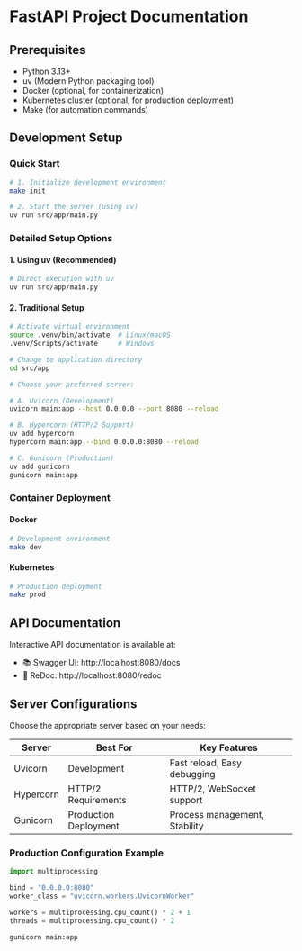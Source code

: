 # FastAPI Project Documentation

## Prerequisites

- Python 3.13+
- uv (Modern Python packaging tool)
- Docker (optional, for containerization)
- Kubernetes cluster (optional, for production deployment)
- Make (for automation commands)

## Development Setup

### Quick Start

```bash
# 1. Initialize development environment
make init

# 2. Start the server (using uv)
uv run src/app/main.py
```

### Detailed Setup Options

#### 1. Using uv (Recommended)

```bash
# Direct execution with uv
uv run src/app/main.py
```

#### 2. Traditional Setup

```bash
# Activate virtual environment
source .venv/bin/activate  # Linux/macOS
.venv/Scripts/activate     # Windows

# Change to application directory
cd src/app

# Choose your preferred server:

# A. Uvicorn (Development)
uvicorn main:app --host 0.0.0.0 --port 8080 --reload

# B. Hypercorn (HTTP/2 Support)
uv add hypercorn
hypercorn main:app --bind 0.0.0.0:8080 --reload

# C. Gunicorn (Production)
uv add gunicorn
gunicorn main:app
```

### Container Deployment

#### Docker

```bash
# Development environment
make dev

```

#### Kubernetes

```bash
# Production deployment
make prod

```

## API Documentation

Interactive API documentation is available at:

- 📚 Swagger UI: http://localhost:8080/docs
- 📖 ReDoc: http://localhost:8080/redoc

## Server Configurations

Choose the appropriate server based on your needs:

| Server    | Best For              | Key Features                  |
|-----------|-----------------------|-------------------------------|
| Uvicorn   | Development           | Fast reload, Easy debugging   |
| Hypercorn | HTTP/2 Requirements   | HTTP/2, WebSocket support     |
| Gunicorn  | Production Deployment | Process management, Stability |

### Production Configuration Example

```python title="gunicorn.conf.py"
import multiprocessing

bind = "0.0.0.0:8080"
worker_class = "uvicorn.workers.UvicornWorker"

workers = multiprocessing.cpu_count() * 2 + 1
threads = multiprocessing.cpu_count() * 2

```

```bash
gunicorn main:app
```
